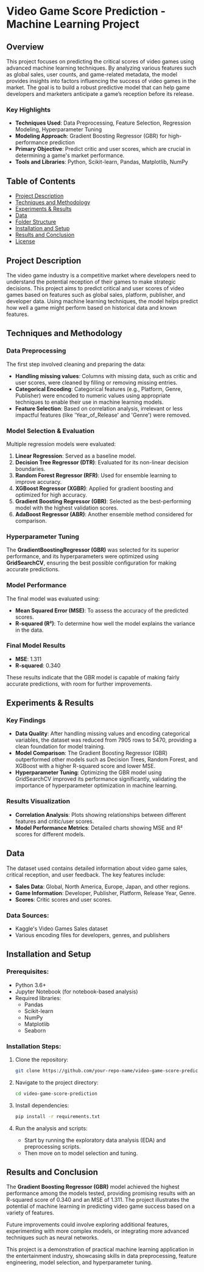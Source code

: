 # Video Game Score Prediction - Machine Learning Project

## Overview

This project focuses on predicting the critical scores of video games using advanced machine learning techniques. By analyzing various features such as global sales, user counts, and game-related metadata, the model provides insights into factors influencing the success of video games in the market. The goal is to build a robust predictive model that can help game developers and marketers anticipate a game’s reception before its release.

### Key Highlights

- **Techniques Used**: Data Preprocessing, Feature Selection, Regression Modeling, Hyperparameter Tuning
- **Modeling Approach**: Gradient Boosting Regressor (GBR) for high-performance prediction
- **Primary Objective**: Predict critic and user scores, which are crucial in determining a game's market performance.
- **Tools and Libraries**: Python, Scikit-learn, Pandas, Matplotlib, NumPy

## Table of Contents

- [Project Description](#project-description)
- [Techniques and Methodology](#techniques-and-methodology)
- [Experiments & Results](#experiments--results)
- [Data](#data)
- [Folder Structure](#folder-structure)
- [Installation and Setup](#installation-and-setup)
- [Results and Conclusion](#results-and-conclusion)
- [License](#license)

## Project Description

The video game industry is a competitive market where developers need to understand the potential reception of their games to make strategic decisions. This project aims to predict critical and user scores of video games based on features such as global sales, platform, publisher, and developer data. Using machine learning techniques, the model helps predict how well a game might perform based on historical data and known features.

## Techniques and Methodology

### Data Preprocessing
The first step involved cleaning and preparing the data:
- **Handling missing values**: Columns with missing data, such as critic and user scores, were cleaned by filling or removing missing entries.
- **Categorical Encoding**: Categorical features (e.g., Platform, Genre, Publisher) were encoded to numeric values using appropriate techniques to enable their use in machine learning models.
- **Feature Selection**: Based on correlation analysis, irrelevant or less impactful features (like 'Year_of_Release' and 'Genre') were removed.

### Model Selection & Evaluation
Multiple regression models were evaluated:
1. **Linear Regression**: Served as a baseline model.
2. **Decision Tree Regressor (DTR)**: Evaluated for its non-linear decision boundaries.
3. **Random Forest Regressor (RFR)**: Used for ensemble learning to improve accuracy.
4. **XGBoost Regressor (XGBR)**: Applied for gradient boosting and optimized for high accuracy.
5. **Gradient Boosting Regressor (GBR)**: Selected as the best-performing model with the highest validation scores.
6. **AdaBoost Regressor (ABR)**: Another ensemble method considered for comparison.

### Hyperparameter Tuning
The **GradientBoostingRegressor (GBR)** was selected for its superior performance, and its hyperparameters were optimized using **GridSearchCV**, ensuring the best possible configuration for making accurate predictions.

### Model Performance
The final model was evaluated using:
- **Mean Squared Error (MSE)**: To assess the accuracy of the predicted scores.
- **R-squared (R²)**: To determine how well the model explains the variance in the data.

### Final Model Results
- **MSE**: 1.311
- **R-squared**: 0.340

These results indicate that the GBR model is capable of making fairly accurate predictions, with room for further improvements.

## Experiments & Results

### Key Findings
- **Data Quality**: After handling missing values and encoding categorical variables, the dataset was reduced from 7905 rows to 5470, providing a clean foundation for model training.
- **Model Comparison**: The Gradient Boosting Regressor (GBR) outperformed other models such as Decision Trees, Random Forest, and XGBoost with a higher R-squared score and lower MSE.
- **Hyperparameter Tuning**: Optimizing the GBR model using GridSearchCV improved its performance significantly, validating the importance of hyperparameter optimization in machine learning.

### Results Visualization
- **Correlation Analysis**: Plots showing relationships between different features and critic/user scores.
- **Model Performance Metrics**: Detailed charts showing MSE and R² scores for different models.

## Data

The dataset used contains detailed information about video game sales, critical reception, and user feedback. The key features include:
- **Sales Data**: Global, North America, Europe, Japan, and other regions.
- **Game Information**: Developer, Publisher, Platform, Release Year, Genre.
- **Scores**: Critic scores and user scores.
  
### Data Sources:
- Kaggle's Video Games Sales dataset
- Various encoding files for developers, genres, and publishers

## Installation and Setup

### Prerequisites:
- Python 3.6+
- Jupyter Notebook (for notebook-based analysis)
- Required libraries:
  - Pandas
  - Scikit-learn
  - NumPy
  - Matplotlib
  - Seaborn

### Installation Steps:
1. Clone the repository:
    ```bash
    git clone https://github.com/your-repo-name/video-game-score-prediction.git
    ```
2. Navigate to the project directory:
    ```bash
    cd video-game-score-prediction
    ```
3. Install dependencies:
    ```bash
    pip install -r requirements.txt
    ```

4. Run the analysis and scripts:
    - Start by running the exploratory data analysis (EDA) and preprocessing scripts.
    - Then move on to model selection and tuning.

## Results and Conclusion

The **Gradient Boosting Regressor (GBR)** model achieved the highest performance among the models tested, providing promising results with an R-squared score of 0.340 and an MSE of 1.311. The project illustrates the potential of machine learning in predicting video game success based on a variety of features. 

Future improvements could involve exploring additional features, experimenting with more complex models, or integrating more advanced techniques such as neural networks.

This project is a demonstration of practical machine learning application in the entertainment industry, showcasing skills in data preprocessing, feature engineering, model selection, and hyperparameter tuning.


